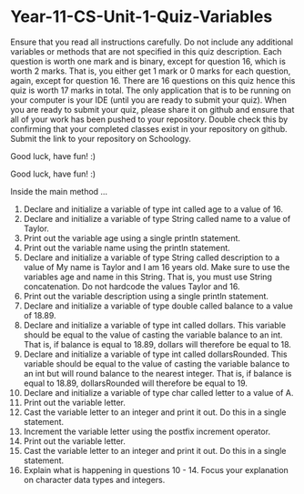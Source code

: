 # Year-11-CS-Unit-1-Quiz-Variables


Ensure that you read all instructions carefully. Do not include any additional variables or methods that are not specified in this quiz description. Each question is worth one mark and is binary, except for question 16, which is worth 2 marks. That is, you either get 1 mark or 0 marks for each question, again, except for question 16. There are 16 questions on this quiz hence this quiz is worth 17 marks in total. The only application that is to be running on your computer is your IDE (until you are ready to submit your quiz). When you are ready to submit your quiz, please share it on github and ensure that all of your work has been pushed to your repository. Double check this by confirming that your completed classes exist in your repository on github. Submit the link to your repository on Schoology.

Good luck, have fun! :)

Good luck, have fun! :)

Inside the main method …
1. Declare and initialize a variable of type int called age to a value of 16.
2. Declare and initialize a variable of type String called name to a value of Taylor.
3. Print out the variable age using a single println statement. 
4. Print out the variable name using the println statement.
5. Declare and initialize a variable of type String called description to a value of My name is Taylor and I am 16 years old. Make sure to use the variables age and name in this String. That is, you must use String concatenation. Do not hardcode the values Taylor and 16.
6. Print out the variable description using a single println statement. 
7. Declare and initialize a variable of type double called balance to a value of 18.89.
8. Declare and initialize a variable of type int called dollars. This variable should be equal to the value of casting the variable balance to an int. That is, if balance is equal to 18.89, dollars will therefore be equal to 18.
9. Declare and initialize a variable of type int called dollarsRounded. This variable should be equal to the value of casting the variable balance to an int but will round balance to the nearest integer. That is, if balance is equal to 18.89, dollarsRounded will therefore be equal to 19.
10. Declare and initialize a variable of type char called letter to a value of A.
11. Print out the variable letter.
12. Cast the variable letter to an integer and print it out. Do this in a single statement.
13. Increment the variable letter using the postfix increment operator.
14. Print out the variable letter.
15. Cast the variable letter to an integer and print it out. Do this in a single statement.
16. Explain what is happening in questions 10 - 14. Focus your explanation on character data types and integers. 
